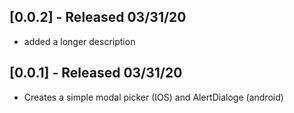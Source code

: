 ## [0.0.2] - Released 03/31/20

* added a longer description

## [0.0.1] - Released 03/31/20

* Creates a simple modal picker (IOS) and AlertDialoge (android)
